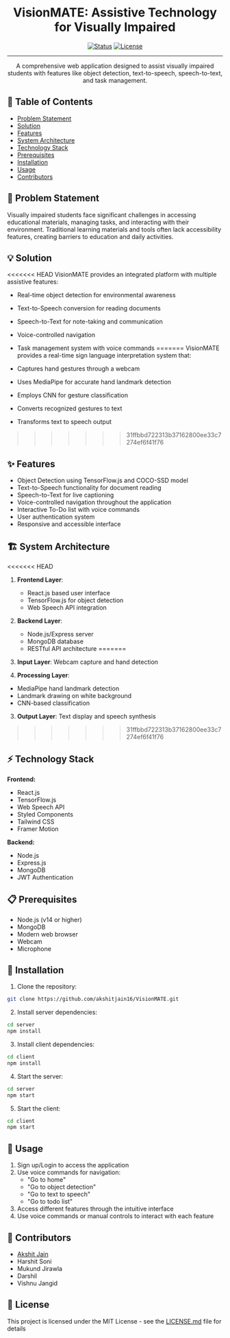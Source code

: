 <h1 align="center">VisionMATE: Assistive Technology for Visually Impaired</h1>

<div align="center">

[![Status](https://img.shields.io/badge/status-active-success.svg)]()
[![License](https://img.shields.io/badge/license-MIT-blue.svg)](LICENSE.md)

</div>

---

<p align="center">
A comprehensive web application designed to assist visually impaired students with features like object detection, text-to-speech, speech-to-text, and task management.
</p>

## 📝 Table of Contents

- [Problem Statement](#problem_statement)
- [Solution](#solution)
- [Features](#features)
- [System Architecture](#architecture)
- [Technology Stack](#tech_stack)
- [Prerequisites](#prerequisites)
- [Installation](#installation)
- [Usage](#usage)
- [Contributors](#contributors)

## 🧐 Problem Statement <a name="problem_statement"></a>

Visually impaired students face significant challenges in accessing educational materials, managing tasks, and interacting with their environment. Traditional learning materials and tools often lack accessibility features, creating barriers to education and daily activities.

## 💡 Solution <a name="solution"></a>

<<<<<<< HEAD
VisionMATE provides an integrated platform with multiple assistive features:
- Real-time object detection for environmental awareness
- Text-to-Speech conversion for reading documents
- Speech-to-Text for note-taking and communication
- Voice-controlled navigation
- Task management system with voice commands
=======
VisionMATE provides a real-time sign language interpretation system that:

- Captures hand gestures through a webcam
- Uses MediaPipe for accurate hand landmark detection
- Employs CNN for gesture classification
- Converts recognized gestures to text
- Transforms text to speech output
>>>>>>> 31ffbbd722313b37162800ee33c7274ef6f41f76

## ✨ Features <a name="features"></a>

- Object Detection using TensorFlow.js and COCO-SSD model
- Text-to-Speech functionality for document reading
- Speech-to-Text for live captioning
- Voice-controlled navigation throughout the application
- Interactive To-Do list with voice commands
- User authentication system
- Responsive and accessible interface

## 🏗 System Architecture <a name="architecture"></a>

<<<<<<< HEAD
1. **Frontend Layer**: 
   - React.js based user interface
   - TensorFlow.js for object detection
   - Web Speech API integration
   
2. **Backend Layer**: 
   - Node.js/Express server
   - MongoDB database
   - RESTful API architecture
=======
1. **Input Layer**: Webcam capture and hand detection
2. **Processing Layer**:

- MediaPipe hand landmark detection
- Landmark drawing on white background
- CNN-based classification

3. **Output Layer**: Text display and speech synthesis
>>>>>>> 31ffbbd722313b37162800ee33c7274ef6f41f76

## ⚡ Technology Stack <a name="tech_stack"></a>

**Frontend:**
- React.js
- TensorFlow.js
- Web Speech API
- Styled Components
- Tailwind CSS
- Framer Motion

**Backend:**
- Node.js
- Express.js
- MongoDB
- JWT Authentication

## 📋 Prerequisites <a name="prerequisites"></a>

- Node.js (v14 or higher)
- MongoDB
- Modern web browser
- Webcam
- Microphone

## 🔧 Installation <a name="installation"></a>

1. Clone the repository:
```bash
git clone https://github.com/akshitjain16/VisionMATE.git
```

2. Install server dependencies:
```bash
cd server
npm install
```

3. Install client dependencies:
```bash
cd client
npm install
```

4. Start the server:
```bash
cd server
npm start
```

5. Start the client:
```bash
cd client
npm start
```

## 🎈 Usage <a name="usage"></a>

1. Sign up/Login to access the application
2. Use voice commands for navigation:
   - "Go to home"
   - "Go to object detection"
   - "Go to text to speech"
   - "Go to todo list"
3. Access different features through the intuitive interface
4. Use voice commands or manual controls to interact with each feature

## 👥 Contributors <a name="contributors"></a>

- [Akshit Jain](https://github.com/akshitjain16)
- Harshit Soni
- Mukund Jirawla
- Darshil
- Vishnu Jangid

## 📝 License

This project is licensed under the MIT License - see the [LICENSE.md](LICENSE.md) file for details
